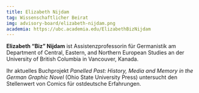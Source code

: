 ```yaml
---
title: Elizabeth Nijdam
tag: Wissenschaftlicher Beirat
img: advisory-board/elizabeth-nijdam.png
academia: https://ubc.academia.edu/ElizabethBizNijdam
---
```


**Elizabeth “Biz” Nijdam** ist Assistenzprofessorin für Germanistik am Department of Central, Eastern, and Northern European Studies an der University of British Columbia in Vancouver, Kanada.

<!-- more -->

Ihr aktuelles Buchprojekt _Panelled Past: History, Media and Memory in the German Graphic Novel_ (Ohio State University Press) untersucht den Stellenwert von Comics für ostdeutsche Erfahrungen.
